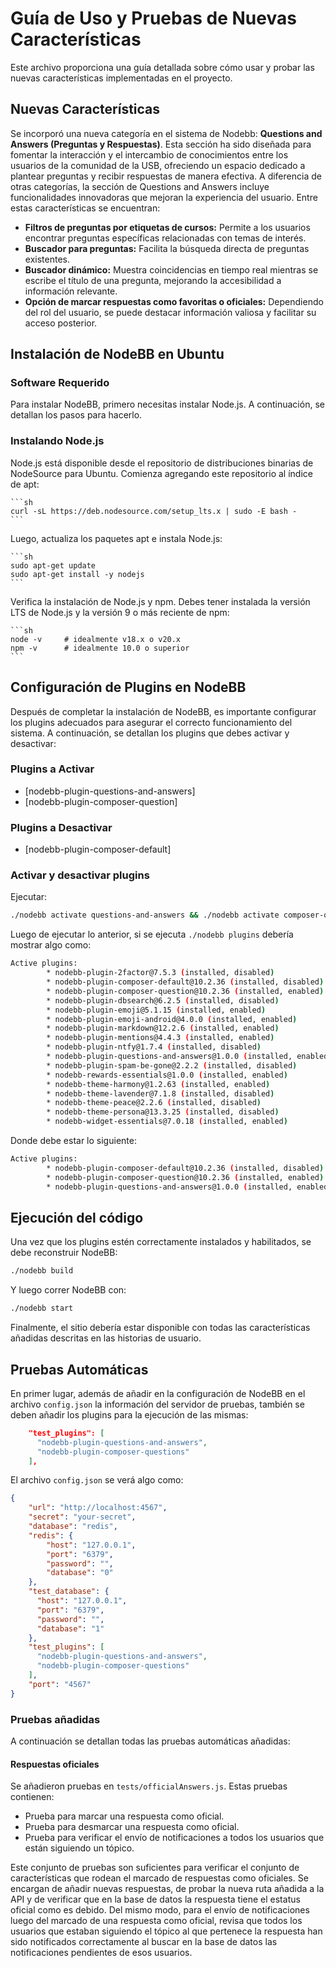 # Guía de Uso y Pruebas de Nuevas Características
Este archivo proporciona una guía detallada sobre cómo usar y probar las nuevas características implementadas en el proyecto.

## Nuevas Características
Se incorporó una nueva categoría en el sistema de Nodebb: **Questions and Answers (Preguntas y Respuestas)**. Esta sección ha sido diseñada para fomentar la interacción y el intercambio de conocimientos entre los usuarios de la comunidad de la USB, ofreciendo un espacio dedicado a plantear preguntas y recibir respuestas de manera efectiva.
A diferencia de otras categorías, la sección de Questions and Answers incluye funcionalidades innovadoras que mejoran la experiencia del usuario. Entre estas características se encuentran:

- **Filtros de preguntas por etiquetas de cursos:** Permite a los usuarios encontrar preguntas específicas relacionadas con temas de interés.
- **Buscador para preguntas:** Facilita la búsqueda directa de preguntas existentes.
- **Buscador dinámico:** Muestra coincidencias en tiempo real mientras se escribe el título de una pregunta, mejorando la accesibilidad a información relevante.
- **Opción de marcar respuestas como favoritas o oficiales:** Dependiendo del rol del usuario, se puede destacar información valiosa y facilitar su acceso posterior.


## Instalación de NodeBB en Ubuntu

### Software Requerido
Para instalar NodeBB, primero necesitas instalar Node.js. A continuación, se detallan los pasos para hacerlo.


### Instalando Node.js
Node.js está disponible desde el repositorio de distribuciones binarias de NodeSource para Ubuntu. Comienza agregando este repositorio al índice de apt:

    ```sh
    curl -sL https://deb.nodesource.com/setup_lts.x | sudo -E bash -
    ```

Luego, actualiza los paquetes apt e instala Node.js:

    ```sh
    sudo apt-get update
    sudo apt-get install -y nodejs
    ```

Verifica la instalación de Node.js y npm. Debes tener instalada la versión LTS de Node.js y la versión 9 o más reciente de npm:

    ```sh
    node -v     # idealmente v18.x o v20.x
    npm -v      # idealmente 10.0 o superior
    ```

## Configuración de Plugins en NodeBB
Después de completar la instalación de NodeBB, es importante configurar los plugins adecuados para asegurar el correcto funcionamiento del sistema. A continuación, se detallan los plugins que debes activar y desactivar:

### Plugins a Activar

- [nodebb-plugin-questions-and-answers]
- [nodebb-plugin-composer-question]

### Plugins a Desactivar

- [nodebb-plugin-composer-default]

### Activar y desactivar plugins
Ejecutar:

```sh
./nodebb activate questions-and-answers && ./nodebb activate composer-question && ./nodebb reset -p composer-default 
```

Luego de ejecutar lo anterior, si se ejecuta `./nodebb plugins` debería mostrar algo como:
```sh
Active plugins:
        * nodebb-plugin-2factor@7.5.3 (installed, disabled)
        * nodebb-plugin-composer-default@10.2.36 (installed, disabled)
        * nodebb-plugin-composer-question@10.2.36 (installed, enabled)
        * nodebb-plugin-dbsearch@6.2.5 (installed, disabled)
        * nodebb-plugin-emoji@5.1.15 (installed, enabled)
        * nodebb-plugin-emoji-android@4.0.0 (installed, enabled)
        * nodebb-plugin-markdown@12.2.6 (installed, enabled)
        * nodebb-plugin-mentions@4.4.3 (installed, enabled)
        * nodebb-plugin-ntfy@1.7.4 (installed, disabled)
        * nodebb-plugin-questions-and-answers@1.0.0 (installed, enabled)
        * nodebb-plugin-spam-be-gone@2.2.2 (installed, disabled)
        * nodebb-rewards-essentials@1.0.0 (installed, enabled)
        * nodebb-theme-harmony@1.2.63 (installed, enabled)
        * nodebb-theme-lavender@7.1.8 (installed, disabled)
        * nodebb-theme-peace@2.2.6 (installed, disabled)
        * nodebb-theme-persona@13.3.25 (installed, disabled)
        * nodebb-widget-essentials@7.0.18 (installed, enabled)
```
Donde debe estar lo siguiente:
```sh
Active plugins:
        * nodebb-plugin-composer-default@10.2.36 (installed, disabled)
        * nodebb-plugin-composer-question@10.2.36 (installed, enabled)
        * nodebb-plugin-questions-and-answers@1.0.0 (installed, enabled)
```

## Ejecución del código

Una vez que los plugins estén correctamente instalados y habilitados, se debe reconstruir NodeBB:

```sh
./nodebb build
```

Y luego correr NodeBB con:
```sh
./nodebb start
```

Finalmente, el sitio debería estar disponible con todas las características añadidas descritas en las historias de usuario.

## Pruebas Automáticas
En primer lugar, además de añadir en la configuración de NodeBB en el archivo `config.json` la información del servidor de pruebas, también se deben añadir los plugins para la ejecución de las mismas:
```json
    "test_plugins": [
      "nodebb-plugin-questions-and-answers",
      "nodebb-plugin-composer-questions"
    ],
```

El archivo `config.json` se verá algo como:
```json
{
    "url": "http://localhost:4567",
    "secret": "your-secret",
    "database": "redis",
    "redis": {
        "host": "127.0.0.1",
        "port": "6379",
        "password": "",
        "database": "0"
    },
    "test_database": {
      "host": "127.0.0.1",
      "port": "6379",
      "password": "",
      "database": "1"
    },
    "test_plugins": [
      "nodebb-plugin-questions-and-answers",
      "nodebb-plugin-composer-questions"
    ],
    "port": "4567"
}
```

### Pruebas añadidas

A continuación se detallan todas las pruebas automáticas añadidas:

#### Respuestas oficiales

Se añadieron pruebas en `tests/officialAnswers.js`. Estas pruebas contienen:
- Prueba para marcar una respuesta como oficial.
- Prueba para desmarcar una respuesta como oficial.
- Prueba para verificar el envío de notificaciones a todos los usuarios que están siguiendo un tópico.

Este conjunto de pruebas son suficientes para verificar el conjunto de características que rodean el marcado de respuestas como oficiales. Se encargan de añadir nuevas respuestas, de probar la nueva ruta añadida a la API y de verificar que en la base de datos la respuesta tiene el estatus oficial como es debido. Del mismo modo, para el envío de notificaciones luego del marcado de una respuesta como oficial, revisa que todos los usuarios que estaban siguiendo el tópico al que pertenece la respuesta han sido notificados correctamente al buscar en la base de datos las notificaciones pendientes de esos usuarios.

